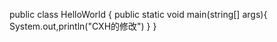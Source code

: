 public class HelloWorld {
    public static void main(string[] args){
        System.out,println("CXH的修改")
    }
}
